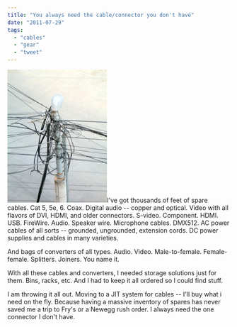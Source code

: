 ```yaml
---
title: "You always need the cable/connector you don't have"
date: "2011-07-29"
tags: 
  - "cables"
  - "gear"
  - "tweet"
---
```


[![](images/electrical-snarl-225x300.jpg "electrical snarl")](http://theludwigs.com/wp-content/uploads/2011/07/electrical-snarl.jpg)I've got thousands of feet of spare cables. Cat 5, 5e, 6. Coax. Digital audio -- copper and optical. Video with all flavors of DVI, HDMI, and older connectors. S-video. Component. HDMI. USB. FireWire. Audio. Speaker wire. Microphone cables. DMX512. AC power cables of all sorts -- grounded, ungrounded, extension cords. DC power supplies and cables in many varieties.

And bags of converters of all types. Audio. Video. Male-to-female. Female-female. Splitters. Joiners. You name it.

With all these cables and converters, I needed storage solutions just for them. Bins, racks, etc. And I had to keep it all ordered so I could find stuff.

I am throwing it all out. Moving to a JIT system for cables -- I'll buy what i need on the fly. Because having a massive inventory of spares has never saved me a trip to Fry's or a Newegg rush order. I always need the one connector I don't have.
